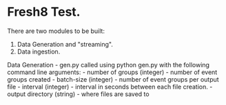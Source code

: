 # Fresh8 Test.  

There are two modules to be built: 
1.  Data Generation and "streaming". 
2.  Data ingestion. 

Data Generation - gen.py
called using python gen.py with the following command line arguments:
	- number of groups (integer) - number of event groups created
	- batch-size (integer) - number of event groups per output file
	- interval (integer) - interval in seconds between each file creation.
	- output directory (string) - where files are saved to


